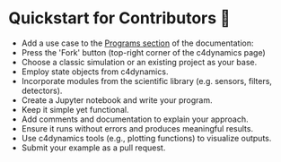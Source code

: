 
# Quickstart for Contributors 🚀

* Add a use case to the [Programs section](https://c4dynamics.github.io/C4dynamics/programs/index.html) of the documentation: 
* Press the 'Fork' button (top-right corner of the c4dynamics page)
* Choose a classic simulation or an existing project as your base.
* Employ state objects from c4dynamics.
* Incorporate modules from the scientific library (e.g. sensors, filters, detectors).  
* Create a Jupyter notebook and write your program.  
* Keep it simple yet functional.   
* Add comments and documentation to explain your approach.  
* Ensure it runs without errors and produces meaningful results.  
* Use c4dynamics tools (e.g., plotting functions) to visualize outputs.  
* Submit your example as a pull request.  

